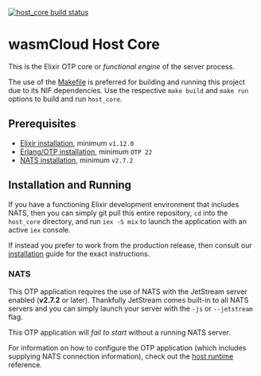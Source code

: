 [![host_core build status](https://img.shields.io/github/workflow/status/wasmcloud/wasmcloud-otp/HostCore%20Elixir%20CI)](https://github.com/wasmCloud/wasmcloud-otp/actions/workflows/host_core.yml)

# wasmCloud Host Core

This is the Elixir OTP core or _functional engine_ of the server process.

The use of the [Makefile](./Makefile) is preferred for building and running this project due to its NIF dependencies. Use the respective `make build` and `make run` options to build and run `host_core`.

## Prerequisites

- [Elixir installation](https://elixir-lang.org/install.html), minimum `v1.12.0`
- [Erlang/OTP installation](https://elixir-lang.org/install.html#installing-erlang), minimum `OTP 22`
- [NATS installation](https://docs.nats.io/nats-server/installation), minimum `v2.7.2`

## Installation and Running

If you have a functioning Elixir development environment that includes NATS, then you can simply git pull this entire repository, `cd` into the `host_core` directory, and run `iex -S mix` to launch the application with an active `iex` console.

If instead you prefer to work from the production release, then consult our [installation](https://wasmcloud.dev/overview/installation/) guide for the exact instructions.

### NATS

This OTP application requires the use of NATS with the JetStream server enabled (**v2.7.2** or later). Thankfully JetStream comes built-in to all NATS servers and you can simply launch your server with the `-js` or `--jetstream` flag.

This OTP application will _fail to start_ without a running NATS server.

For information on how to configure the OTP application (which includes supplying NATS connection information), check out the [host runtime](https://wasmcloud.dev/reference/host-runtime/) reference.
